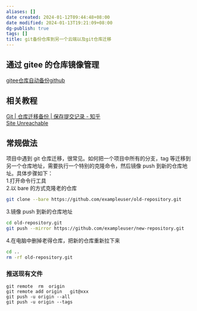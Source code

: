 ```yaml
---
aliases: []
date created: 2024-01-12T09:44:48+08:00
date modified: 2024-01-13T19:21:09+08:00
dg-publish: true
tags: []
title: git备份仓库到另一个云端以及git仓库迁移
---
```


## 通过 gitee 的仓库镜像管理
[gitee仓库自动备份github](../../代码托管平台/gitee/gitee仓库自动备份github.md)
## 相关教程
[Git | 仓库迁移备份 | 保存提交记录 - 知乎](https://zhuanlan.zhihu.com/p/669280663)  
[Site Unreachable](https://www.cnblogs.com/securitybob/p/13927451.html)
## 常规做法

项目中遇到 git 仓库迁移，很常见。如何把一个项目中所有的分支，tag 等迁移到另一个仓库地址，需要执行一个特别的克隆命令，然后镜像 push 到新的仓库地址。具体步骤如下：  
1.打开命令行工具  
2.以 bare 的方式克隆老的仓库

```bash
git clone --bare https://github.com/exampleuser/old-repository.git
```

3.镜像 push 到新的仓库地址

```bash
cd old-repository.git
git push --mirror https://github.com/exampleuser/new-repository.git
```

4.在电脑中删掉老得仓库，把新的仓库重新拉下来

```bash
cd ..
rm -rf old-repository.git
```

### 推送现有文件

```mipsasm
git remote  rm  origin 
git remote add origin   git@xxx
git push -u origin --all
git push -u origin --tags
```